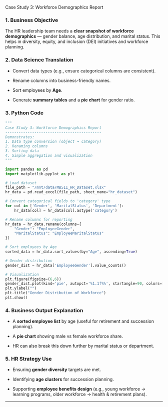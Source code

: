 Case Study 3: Workforce Demographics Report

### 1. Business Objective

The HR leadership team needs a **clear snapshot of workforce demographics** — gender balance, age distribution, and marital status. This helps in diversity, equity, and inclusion (DEI) initiatives and workforce planning.

### 2. Data Science Translation

- Convert data types (e.g., ensure categorical columns are consistent).

- Rename columns into business-friendly names.

- Sort employees by **Age**.

- Generate **summary tables** and a **pie chart** for gender ratio.

### 3. Python Code

```python
"""
Case Study 3: Workforce Demographics Report
-------------------------------------------
Demonstrates:
1. Data type conversion (object → category)
2. Renaming columns
3. Sorting data
4. Simple aggregation and visualization
"""

import pandas as pd
import matplotlib.pyplot as plt

# Load dataset
file_path = "/mnt/data/MB511_HR_Dataset.xlsx"
hr_data = pd.read_excel(file_path, sheet_name="hr_dataset")

# Convert categorical fields to 'category' type
for col in ['Gender', 'MaritalStatus', 'Department']:
    hr_data[col] = hr_data[col].astype('category')

# Rename columns for reporting
hr_data = hr_data.rename(columns={
    "Gender": "EmployeeGender",
    "MaritalStatus": "EmployeeMaritalStatus"
})

# Sort employees by Age
sorted_data = hr_data.sort_values(by="Age", ascending=True)

# Gender distribution
gender_dist = hr_data['EmployeeGender'].value_counts()

# Visualization
plt.figure(figsize=(6,6))
gender_dist.plot(kind='pie', autopct='%1.1f%%', startangle=90, colors=["#66b3ff","#ff9999"])
plt.ylabel("")
plt.title("Gender Distribution of Workforce")
plt.show()
```

### 4. Business Output Explanation

- A **sorted employee list** by age (useful for retirement and succession planning).

- A **pie chart** showing male vs female workforce share.

- HR can also break this down further by marital status or department.

### 5. HR Strategy Use

- Ensuring **gender diversity** targets are met.

- Identifying **age clusters** for succession planning.

- Supporting **employee benefits design** (e.g., young workforce → learning programs, older workforce → health & retirement plans).

---
